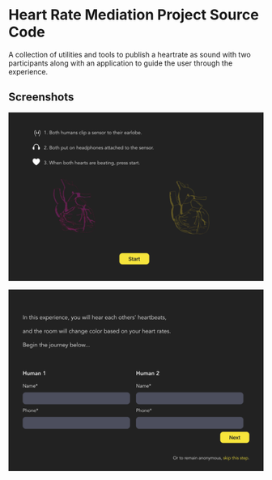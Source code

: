 # Heart Rate Mediation Project Source Code

A collection of utilities and tools to publish a heartrate as sound with two participants along with an application to guide the user through the experience.

## Screenshots

![Connection Setup Screen](/screenshots/connectionsetup.png?raw=true "Connection Setup Screen")

![User Info Screen](/screenshots/userinfo.png?raw=true "User Information Screen")


